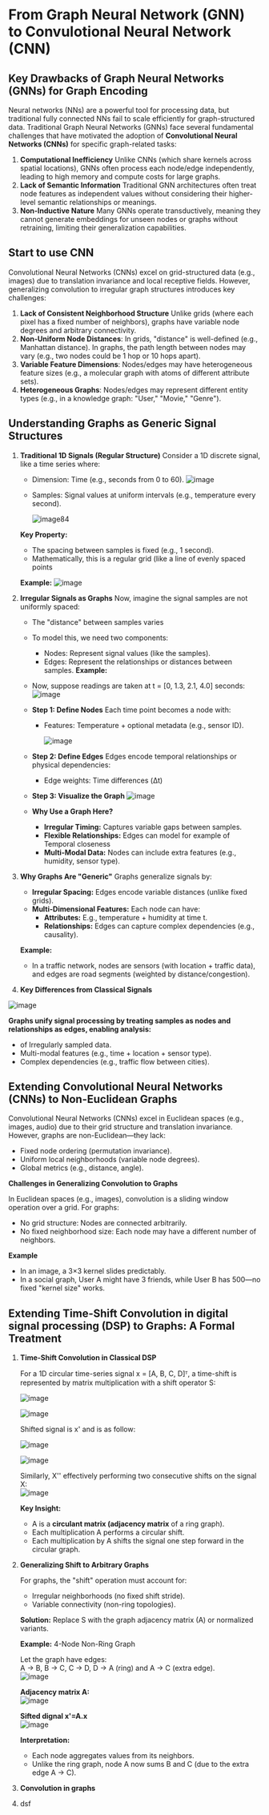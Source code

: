 # From Graph Neural Network (GNN) to Convulotional Neural Network (CNN)
## Key Drawbacks of Graph Neural Networks (GNNs) for Graph Encoding
Neural networks (NNs) are a powerful tool for processing data, but traditional fully connected NNs fail to scale efficiently for graph-structured data. Traditional Graph Neural Networks (GNNs) face several fundamental challenges that have motivated the adoption of **Convolutional Neural Networks (CNNs)** for specific graph-related tasks:

1. **Computational Inefficiency** Unlike CNNs (which share kernels across spatial locations), GNNs often process each node/edge independently, leading to high memory and compute costs for large graphs.
2. **Lack of Semantic Information** Traditional GNN architectures often treat node features as independent values without considering their higher-level semantic relationships or meanings.
3. **Non-Inductive Nature** Many GNNs operate transductively, meaning they cannot generate embeddings for unseen nodes or graphs without retraining, limiting their generalization capabilities.

## Start to use CNN
Convolutional Neural Networks (CNNs) excel on grid-structured data (e.g., images) due to translation invariance and local receptive fields. However, generalizing convolution to irregular graph structures introduces key challenges:
1. **Lack of Consistent Neighborhood Structure** Unlike grids (where each pixel has a fixed number of neighbors), graphs have variable node degrees and arbitrary connectivity.
2. **Non-Uniform Node Distances**: In grids, "distance" is well-defined (e.g., Manhattan distance). In graphs, the path length between nodes may vary (e.g., two nodes could be 1 hop or 10 hops apart).
3. **Variable Feature Dimensions**: Nodes/edges may have heterogeneous feature sizes (e.g., a molecular graph with atoms of different attribute sets).
4. **Heterogeneous Graphs**: Nodes/edges may represent different entity types (e.g., in a knowledge graph: "User," "Movie," "Genre").

## Understanding Graphs as Generic Signal Structures
1. **Traditional 1D Signals (Regular Structure)**
    Consider a 1D discrete signal, like a time series where:
     - Dimension: Time (e.g., seconds from 0 to 60).
      ![image](https://github.com/user-attachments/assets/d486b695-273c-4d9f-91be-c2024ac0125c)

     - Samples: Signal values at uniform intervals (e.g., temperature every second).
       
       ![image84](https://github.com/user-attachments/assets/5d001529-2699-41fc-abf4-4baa60c6acb2)

   **Key Property:**
     -  The spacing between samples is fixed (e.g., 1 second).
     -  Mathematically, this is a regular grid (like a line of evenly spaced points
       
   **Example:**
       ![image](https://github.com/user-attachments/assets/2ae7a945-9387-4be0-9fb0-9006f2a38c2c)
       
2.  **Irregular Signals as Graphs**
   Now, imagine the signal samples are not uniformly spaced:
    - The "distance" between samples varies
    - To model this, we need two components:
      *  Nodes: Represent signal values (like the samples).
      *  Edges: Represent the relationships or distances between samples.
   **Example:**
    - Now, suppose readings are taken at t = [0, 1.3, 2.1, 4.0] seconds:
      ![image](https://github.com/user-attachments/assets/d13768eb-4bcd-4cb6-bddb-d71c8548b6a9)

    - **Step 1: Define Nodes**
      Each time point becomes a node with:
       * Features: Temperature + optional metadata (e.g., sensor ID).
         
         ![image](https://github.com/user-attachments/assets/75f57626-b3e7-4ff2-9563-bd4f319cdfff)    

     - **Step 2: Define Edges**
      Edges encode temporal relationships or physical dependencies:
        * Edge weights: Time differences (Δt) 
          
    - **Step 3: Visualize the Graph**
      ![image](https://github.com/user-attachments/assets/5677cfa3-aa1d-40b7-8a93-5c77191113f6)

    - **Why Use a Graph Here?**
       * **Irregular Timing:** Captures variable gaps between samples.
       * **Flexible Relationships:** Edges can model for example of Temporal closeness
       * **Multi-Modal Data:** Nodes can include extra features (e.g., humidity, sensor type).

4.   **Why Graphs Are "Generic"**
      Graphs generalize signals by:
       - **Irregular Spacing:** Edges encode variable distances (unlike fixed grids).
       - **Multi-Dimensional Features:** Each node can have:
         * **Attributes:** E.g., temperature + humidity at time t.
         * **Relationships:** Edges can capture complex dependencies (e.g., causality).
     
       **Example:**
       - In a traffic network, nodes are sensors (with location + traffic data), and edges are road segments (weighted by distance/congestion).

         
5.   **Key Differences from Classical Signals**
   
   ![image](https://github.com/user-attachments/assets/ec586991-7f59-4f41-b774-93d8330921df)


**Graphs unify signal processing by treating samples as nodes and relationships as edges, enabling analysis:**
  - of Irregularly sampled data.
  - Multi-modal features (e.g., time + location + sensor type).
  - Complex dependencies (e.g., traffic flow between cities).  

## Extending Convolutional Neural Networks (CNNs) to Non-Euclidean Graphs
Convolutional Neural Networks (CNNs) excel in Euclidean spaces (e.g., images, audio) due to their grid structure and translation invariance. However, graphs are non-Euclidean—they lack:
 - Fixed node ordering (permutation invariance).
 - Uniform local neighborhoods (variable node degrees).
 - Global metrics (e.g., distance, angle).

   
**Challenges in Generalizing Convolution to Graphs**

In Euclidean spaces (e.g., images), convolution is a sliding window operation over a grid. For graphs:
 - No grid structure: Nodes are connected arbitrarily.
 - No fixed neighborhood size: Each node may have a different number of neighbors.

**Example**
 - In an image, a 3×3 kernel slides predictably.
 - In a social graph, User A might have 3 friends, while User B has 500—no fixed "kernel size" works.
   
## Extending Time-Shift Convolution in digital signal processing (DSP) to Graphs: A Formal Treatment
1. **Time-Shift Convolution in Classical DSP**

   For a 1D circular time-series signal x = [A, B, C, D]ᵀ, a time-shift is represented by matrix multiplication with a shift operator S:

   ![image](https://github.com/user-attachments/assets/4bec63ab-488e-4540-816e-3318a0c0e75a)

   ![image](https://github.com/user-attachments/assets/f72c57fa-6b24-4d75-84b9-c09420568d39)  


   Shifted signal is x' and is as follow:
   
   ![image](https://github.com/user-attachments/assets/7f2e0b21-f9a8-4f2c-aebe-64f0a6a187ee)  

   ![image](https://github.com/user-attachments/assets/14e73ba6-4a5f-4568-abe6-d67f0969454d)    
 
   Similarly, X'' effectively performing two consecutive shifts on the signal X:  
   ![image](https://github.com/user-attachments/assets/b72692a8-48c8-4069-9048-7d7a49d1af60)   


   **Key Insight:**
    - A is a **circulant matrix (adjacency matrix** of a ring graph).
    - Each multiplication A performs a circular shift.
    - Each multiplication by A shifts the signal one step forward in the circular graph.
    
3.  **Generalizing Shift to Arbitrary Graphs**

     For graphs, the "shift" operation must account for:
      - Irregular neighborhoods (no fixed shift stride).
      - Variable connectivity (non-ring topologies).

    **Solution:** Replace S with the graph adjacency matrix (A) or normalized variants.

    **Example:** 4-Node Non-Ring Graph

    Let the graph have edges:  
    A → B, B → C, C → D, D → A (ring) and A → C (extra edge).    
    ![image](https://github.com/user-attachments/assets/f16e16b8-2289-4996-bdee-31663f322ed4)
    
    **Adjacency matrix A:**  
   ![image](https://github.com/user-attachments/assets/feaca269-d288-4e12-8188-d9d662bd9d36)  

     **Sifted dignal x'=A.x**   
    ![image](https://github.com/user-attachments/assets/1434aded-812f-46e1-bf6a-442c776b9d99)

    **Interpretation:**
     - Each node aggregates values from its neighbors.
     - Unlike the ring graph, node A now sums B and C (due to the extra edge A → C).  

4. **Convolution in graphs**  
   
5. dsf
